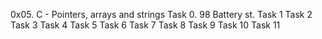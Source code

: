 0x05. C - Pointers, arrays and strings
Task 0. 98 Battery st.
Task 1
Task 2
Task 3
Task 4
Task 5
Task 6
Task 7
Task 8
Task 9
Task 10
Task 11
